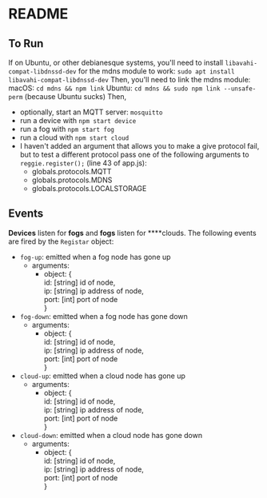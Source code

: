 # README

## To Run
If on Ubuntu, or other debianesque systems, you'll need to install `libavahi-compat-libdnssd-dev` for the mdns module to work:
`sudo apt install libavahi-compat-libdnssd-dev`
Then, you'll need to link the mdns module:
macOS:
`cd mdns && npm link`
Ubuntu:
`cd mdns && sudo npm link --unsafe-perm` (because Ubuntu sucks)
Then,
- optionally, start an MQTT server: `mosquitto`  
- run a device with `npm start device`
- run a fog with `npm start fog`
- run a cloud with `npm start cloud`
- I haven't added an argument that allows you to make a give protocol fail, but to test a different protocol pass one of the following arguments to `reggie.register();` (line 43 of app.js):  
    - globals.protocols.MQTT
    - globals.protocols.MDNS
    - globals.protocols.LOCALSTORAGE

## Events
**Devices** listen for **fogs** and **fogs** listen for ****clouds. The following events are fired by the `Registar` object:  
- `fog-up`: emitted when a fog node has gone up
    - arguments:
        - object: {  
            id: [string] id of node,  
            ip: [string] ip address of node,  
            port: [int] port of node  
        }  
- `fog-down`: emitted when a fog node has gone down  
    - arguments:  
        - object: {  
            id: [string] id of node,  
            ip: [string] ip address of node,  
            port: [int] port of node  
        }  
- `cloud-up`: emitted when a cloud node has gone up  
    - arguments:  
        - object: {  
            id: [string] id of node,  
            ip: [string] ip address of node,  
            port: [int] port of node  
        }  
- `cloud-down`: emitted when a cloud node has gone down  
    - arguments:  
        - object: {  
            id: [string] id of node,  
            ip: [string] ip address of node,  
            port: [int] port of node  
        }  
